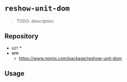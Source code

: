 # `reshow-unit-dom`

> TODO: description 

## Repository 
* `GIT`
   * 
* `NPM`
   * https://www.npmjs.com/package/reshow-unit-dom

## Usage

```

```
